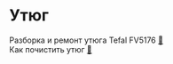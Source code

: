 # Утюг

Разборка и ремонт утюга Tefal FV5176 [&#128279;](http://gertc.com/rabota-offline/razborka-i-remont-utyuga-tefal-fv5176.html)</br>
Как почистить утюг [&#128279;](http://hozobzor.ru/tehnika/kak-pochistit-utyug-ot-nakipi.html)</br>

